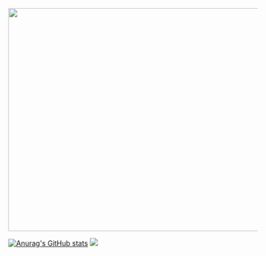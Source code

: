 <img src="https://media.giphy.com/media/Nx0rz3jtxtEre/giphy.gif"  width="1000" height="450">




[![Anurag's GitHub stats](https://github-readme-stats.vercel.app/api?username=albonec&theme=tokyonight)](https://github.com/anuraghazra/github-readme-stats)
![](https://komarev.com/ghpvc/?username=albonec&label=PROFILE+VIEWS&theme=tokyonight)


